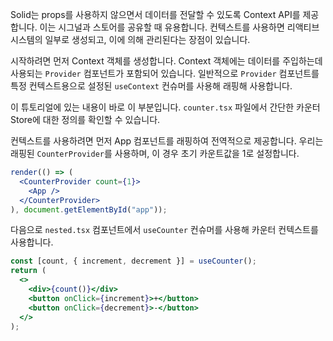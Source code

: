 Solid는 props를 사용하지 않으면서 데이터를 전달할 수 있도록 Context API를 제공합니다.
이는 시그널과 스토어를 공유할 때 유용합니다.
컨텍스트를 사용하면 리액티브 시스템의 일부로 생성되고, 이에 의해 관리된다는 장점이 있습니다.

시작하려면 먼저 Context 객체를 생성합니다.
Context 객체에는 데이터를 주입하는데 사용되는 `Provider` 컴포넌트가 포함되어 있습니다.
일반적으로 `Provider` 컴포넌트를 특정 컨텍스트용으로 설정된 `useContext` 컨슈머를 사용해 래핑해 사용합니다.

이 튜토리얼에 있는 내용이 바로 이 부분입니다.
`counter.tsx` 파일에서 간단한 카운터 Store에 대한 정의를 확인할 수 있습니다.

컨텍스트를 사용하려면 먼저 App 컴포넌트를 래핑하여 전역적으로 제공합니다.
우리는 래핑된 `CounterProvider`를 사용하며, 이 경우 초기 카운트값을 1로 설정합니다.

```jsx
render(() => (
  <CounterProvider count={1}>
    <App />
  </CounterProvider>
), document.getElementById("app"));
```

다음으로 `nested.tsx` 컴포넌트에서 `useCounter` 컨슈머를 사용해 카운터 컨텍스트를 사용합니다.

```jsx
const [count, { increment, decrement }] = useCounter();
return (
  <>
    <div>{count()}</div>
    <button onClick={increment}>+</button>
    <button onClick={decrement}>-</button>
  </>
);
```
